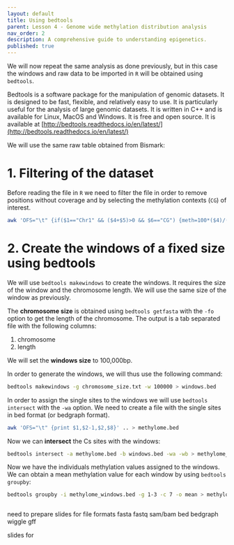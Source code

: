 ```yaml
---
layout: default
title: Using bedtools
parent: Lesson 4 - Genome wide methylation distribution analysis
nav_order: 2
description: A comprehensive guide to understanding epigenetics.
published: true
---
```


We will now repeat the same analysis as done previously, but in this case the windows and raw data to be imported in `R` will be obtained using `bedtools`.

Bedtools is a software package for the manipulation of genomic datasets. It is designed to be fast, flexible, and relatively easy to use. It is particularly useful for the analysis of large genomic datasets. It is written in C++ and is available for Linux, MacOS and Windows. It is free and open source. It is available at [http://bedtools.readthedocs.io/en/latest/](http://bedtools.readthedocs.io/en/latest/)

We will use the same raw table obtained from Bismark:

# 1. Filtering of the dataset 
Before reading the file in `R` we need to filter the file in order to remove positions without coverage and by selecting the methylation contexts (`CG`) of interest.

```bash
awk 'OFS="\t" {if($1=="Chr1" && ($4+$5)>0 && $6=="CG") {meth=100*($4)/($4+$5); print $0,meth}}' file > ..
```

# 2. Create the windows of a fixed size using bedtools 
We will use `bedtools makewindows` to create the windows. It requires the size of the window and the chromosome length. We will use the same size of the window as previously.

The **chromosome size** is obtained using `bedtools getfasta` with the `-fo` option to get the length of the chromosome. The output is a tab separated file with the following columns:
1. chromosome
2. length

We will set the **windows size** to 100,000bp.

In order to generate the windows, we will thus use the following command:
```bash
bedtools makewindows -g chromosome_size.txt -w 100000 > windows.bed
```

In order to assign the single sites to the windows we will use `bedtools intersect` with the `-wa` option. We need to create a file with the single sites in bed format (or bedgraph format).

```bash
awk 'OFS="\t" {print $1,$2-1,$2,$8}' .. > methylome.bed 
```

Now we can **intersect** the Cs sites with the windows:

```bash
bedtools intersect -a methylome.bed -b windows.bed -wa -wb > methylome_windows.bed
```

Now we have the individuals methylation values assigned to the windows. We can obtain a mean methylation value for each window by using `bedtools groupby`:

```bash
bedtools groupby -i methylome_windows.bed -g 1-3 -c 7 -o mean > methylome_windows_mean.bed
```

```bash

```

need to prepare slides for 
file formats
fasta
fastq
sam/bam
bed
bedgraph
wiggle
gff


slides for 